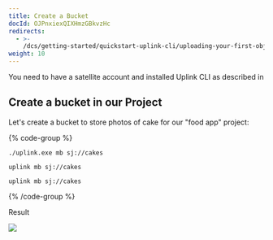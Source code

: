 ```yaml
---
title: Create a Bucket
docId: OJPnxiexQIXHmzGBkvzHc
redirects:
  - >-
    /dcs/getting-started/quickstart-uplink-cli/uploading-your-first-object/create-a-bucket
weight: 10
---
```


You need to have a satellite account and installed Uplink CLI as described in [](docId:TbMdOGCAXNWyPpQmH6EOq)

## Create a bucket in our Project

Let's create a bucket to store photos of cake for our "food app" project:

{% code-group %}

```windows
./uplink.exe mb sj://cakes
```

```macos
uplink mb sj://cakes
```

```linux
uplink mb sj://cakes
```

{% /code-group %}

Result

![](https://link.us1.storjshare.io/raw/jua7rls6hkx5556qfcmhrqed2tfa/docs/images/VE2SKIz_0DR32w_SqGKly_bucketcakescreated.png)

